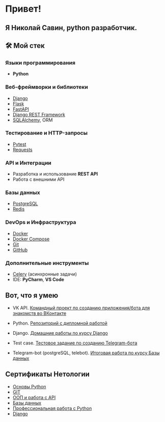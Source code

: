 # Привет!

## Я <b>Николай Савин</b>, python разработчик.

## 🛠️ Мой стек

### Языки программирования
- **Python**

### Веб-фреймворки и библиотеки
- [Django](https://www.djangoproject.com/ )
- [Flask](https://flask.palletsprojects.com/ )
- [FastAPI](https://fastapi.tiangolo.com/ )
- [Django REST Framework](https://www.django-rest-framework.org/ )
- [SQLAlchemy](https://www.sqlalchemy.org/ ), ORM

### Тестирование и HTTP-запросы
- [Pytest](https://docs.pytest.org/ )
- [Requests](https://docs.python-requests.org/ )

### API и Интеграции
- Разработка и использование **REST API**
- Работа с внешними API

### Базы данных
- [PostgreSQL](https://www.postgresql.org/ )
- [Redis](https://redis.io/ )

### DevOps и Инфраструктура
- [Docker](https://www.docker.com/ )
- [Docker Compose](https://docs.docker.com/compose/ )
- [Git](https://git-scm.com/ )
- [GitHub](https://github.com/ )

### Дополнительные инструменты
- [Celery](http://www.celeryproject.org/) (асинхронные задачи)
- IDE: **PyCharm**, **VS Code**



## Вот, что я умею

- VK API. [Командный проект по созданию приложения/бота для знакомств во ВКонтакте](https://github.com/SavinNik/Team_project_PD_108)

- Python. [Репозиторий с дипломной работой](https://github.com/SavinNik/py-diplom-basic)

- Django. [Домашние работы по курсу Django](https://github.com/SavinNik/Django_hw)

- Test case. [Тестовое задание по созданию Telegram-бота](https://github.com/SavinNik/Case-TG-bot)

- Telegram-bot (postgreSQL, telebot). [Итоговая работа по курсу Базы данных](https://github.com/mikepro-alfamail-ru/sql-29-final)

## Сертификаты Нетологии
- [Основы Python](https://github.com/SavinNik/SavinNik/blob/main/%D0%9E%D1%81%D0%BD%D0%BE%D0%B2%D1%8B%20Python.pdf)
- [GIT](https://github.com/SavinNik/SavinNik/blob/main/git.pdf)
- [ООП и работа с API](https://github.com/SavinNik/SavinNik/blob/main/%D0%9E%D0%9E%D0%9F%20%D0%B8%20API.pdf)
- [Базы данных](https://github.com/SavinNik/SavinNik/blob/main/%D0%91%D0%B0%D0%B7%D1%8B%20%D0%B4%D0%B0%D0%BD%D0%BD%D1%8B%D1%85.pdf)
- [Профессиональная работа с Python](https://github.com/SavinNik/SavinNik/blob/main/%D0%9F%D1%80%D0%BE%D1%84%D0%B5%D1%81%D1%81%D0%B8%D0%BE%D0%BD%D0%B0%D0%BB%D1%8C%D0%BD%D0%B0%D1%8F%20%D1%80%D0%B0%D0%B1%D0%BE%D1%82%D0%B0%20%D1%81%20Python.pdf)
- [Django](https://github.com/SavinNik/SavinNik/blob/main/Django%20%D1%81%D0%BE%D0%B7%D0%B4%D0%B0%D0%BD%D0%B8%D0%B5%20backend%20%D0%BF%D1%80%D0%B8%D0%BB%D0%BE%D0%B6%D0%B5%D0%BD%D0%B8%D0%B9.pdf)

